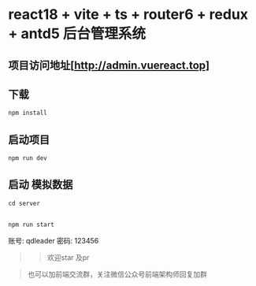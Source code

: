 # react18 + vite + ts + router6 + redux + antd5 后台管理系统

## 项目访问地址[http://admin.vuereact.top]



## 下载 
```javascript
npm install
```

## 启动项目
```javascript
npm run dev
```


## 启动 模拟数据
```javascript
cd server


npm run start
```



账号: qdleader
密码: 123456


>> 欢迎star 及pr

>  也可以加前端交流群，关注微信公众号前端架构师回复加群


